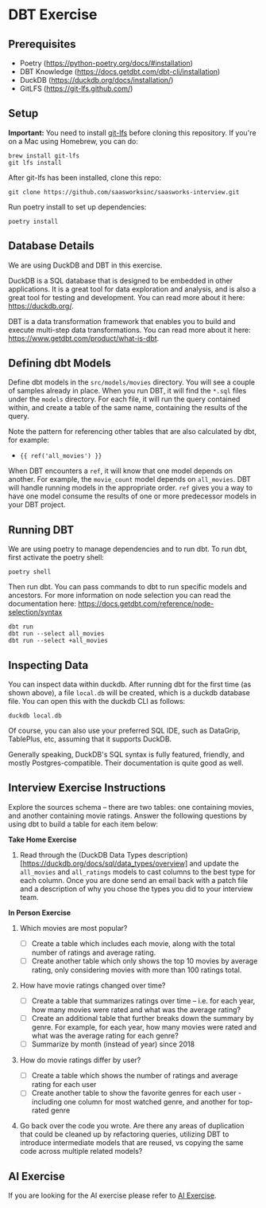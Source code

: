 # DBT Exercise

## Prerequisites

- Poetry (https://python-poetry.org/docs/#installation)
- DBT Knowledge (https://docs.getdbt.com/dbt-cli/installation)
- DuckDB (https://duckdb.org/docs/installation/)
- GitLFS (https://git-lfs.github.com/)

## Setup

**Important:** You need to install [git-lfs](https://git-lfs.github.com/) before cloning this repository. If you're on a Mac using Homebrew, you can do:

```
brew install git-lfs 
git lfs install
```

After git-lfs has been installed, clone this repo:

```
git clone https://github.com/saasworksinc/saasworks-interview.git
```

Run poetry install to set up dependencies:

```
poetry install
```

## Database Details

We are using DuckDB and DBT in this exercise. 

DuckDB is a SQL database that is designed to be embedded in other applications. It is a great tool for data exploration and analysis, and is also a great tool for testing and development. You can read more about it here: https://duckdb.org/.

DBT is a data transformation framework that enables you to build and execute multi-step data transformations. You can read more about it here: https://www.getdbt.com/product/what-is-dbt.

## Defining dbt Models

Define dbt models in the `src/models/movies` directory. You will see a couple of samples already in place. When you run DBT, it will find the `*.sql` files under the `models` directory. For each file, it will run the query contained within, and create a table of the same name, containing the results of the query. 

Note the pattern for referencing other tables that are also calculated by dbt, for example:

- `{{ ref('all_movies') }}`

When DBT encounters a `ref`, it will know that one model depends on another. For example, the `movie_count` model depends on `all_movies`. DBT will handle running models in the appropriate order. `ref` gives you a way to have one model consume the results of one or more predecessor models in your DBT project.

## Running DBT

We are using poetry to manage dependencies and to run dbt. To run dbt, first activate the poetry shell:

```
poetry shell
```

Then run dbt. You can pass commands to dbt to run specific models and ancestors. For more information on node selection you can read the documentation here: https://docs.getdbt.com/reference/node-selection/syntax

```
dbt run
dbt run --select all_movies
dbt run --select +all_movies
```

## Inspecting Data

You can inspect data within duckdb. After running dbt for the first time (as shown above), a file `local.db` will be created, which is a duckdb database file. You can open this with the duckdb CLI 
as follows:

```
duckdb local.db
```

Of course, you can also use your preferred SQL IDE, such as DataGrip, TablePlus, etc, assuming that it supports DuckDB.

Generally speaking, DuckDB's SQL syntax is fully featured, friendly, and mostly Postgres-compatible. Their documentation is quite good as well. 

## Interview Exercise Instructions

Explore the sources schema – there are two tables: one containing movies, and another containing movie ratings.
Answer the following questions by using dbt to build a table for each item below:

**Take Home Exercise**

1. Read through the (DuckDB Data Types description)[https://duckdb.org/docs/sql/data_types/overview] and update the `all_movies` and `all_ratings` models to cast columns to the best type for each column. Once you are done send an email back with a patch file and a description of why you chose the types you did to your interview team.

**In Person Exercise**

1. Which movies are most popular?

   - [ ] Create a table which includes each movie, along with the total number of ratings
         and average rating.
   - [ ] Create another table which only shows the top 10 movies by average rating, only
         considering movies with more than 100 ratings total.

1. How have movie ratings changed over time?
   - [ ] Create a table that summarizes ratings over time – i.e. for each year, how many movies were rated and what was the average rating?
   - [ ] Create an additional table that further breaks down the summary by genre. For
         example, for each year, how many movies were rated and what was the average
         rating for each genre?
   - [ ] Summarize by month (instead of year) since 2018
1. How do movie ratings differ by user?
   - [ ] Create a table which shows the number of ratings and average rating for each
         user
   - [ ] Create another table to show the favorite genres for each user - including one
         column for most watched genre, and another for top-rated genre
1. Go back over the code you wrote. Are there any areas of duplication that could be cleaned up by refactoring queries, utilizing DBT to introduce intermediate models that are reused, vs copying the same code across multiple related models?

## AI Exercise

If you are looking for the AI exercise please refer to [AI Exercise](AI-Interview.md).
